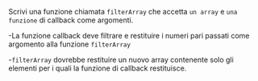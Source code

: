 Scrivi una funzione chiamata `filterArray` che accetta `un array` e `una funzione` di callback come argomenti.

-La funzione callback deve filtrare e restituire i numeri pari passati come argomento alla funzione `filterArray` 

-`filterArray` dovrebbe restituire un nuovo array contenente solo gli elementi per i quali la funzione di callback restituisce.
